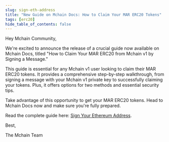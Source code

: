 ```yaml
---
slug: sign-eth-address
title: "New Guide on Mchain Docs: How to Claim Your MAR ERC20 Tokens"
tags: [erc20]
hide_table_of_contents: false
---
```


Hey Mchain Community,

We're excited to announce the release of a crucial guide now available on Mchain Docs, titled "How to Claim Your MAR ERC20 from Mchain v1 by Signing a Message."

This guide is essential for any Mchain v1 user looking to claim their MAR ERC20 tokens. It provides a comprehensive step-by-step walkthrough, from signing a message with your Mchain v1 private key to successfully claiming your tokens. Plus, it offers options for two methods and essential security tips.

Take advantage of this opportunity to get your MAR ERC20 tokens. Head to Mchain Docs now and make sure you're fully prepared.

Read the complete guide here: [Sign Your Ethereum Address](https://docs.mchain.network/docs/mchainv1-holders/sign-eth-address).

Best,

The Mchain Team